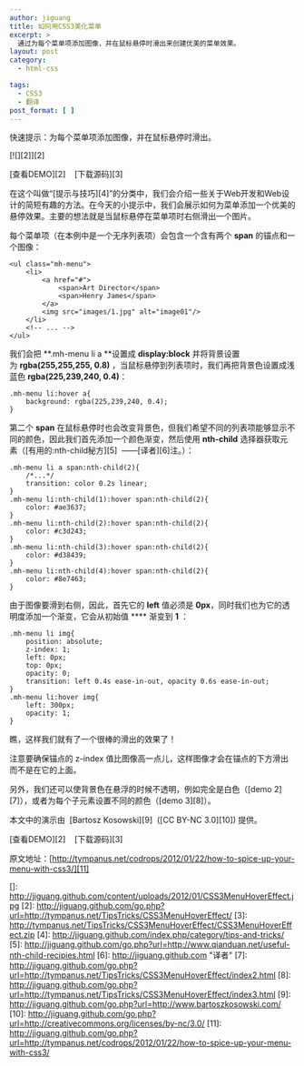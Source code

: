 ```yaml
---
author: jiguang
title: 如何用CSS3美化菜单
excerpt: >
  通过为每个菜单项添加图像，并在鼠标悬停时滑出来创建优美的菜单效果。
layout: post
category:
  - html-css

tags:
  - CSS3
  - 翻译
post_format: [ ]
---
```

快速提示：为每个菜单项添加图像，并在鼠标悬停时滑出。

[![][2]][2]

[查看DEMO][2]    [下载源码][3]

在这个叫做“[提示与技巧][4]”的分类中，我们会介绍一些关于Web开发和Web设计的简短有趣的方法。在今天的小提示中，我们会展示如何为菜单添加一个优美的悬停效果。主要的想法就是当鼠标悬停在菜单项时右侧滑出一个图片。

每个菜单项（在本例中是一个无序列表项）会包含一个含有两个 **span** 的锚点和一个图像：

    <ul class="mh-menu">
        <li>
            <a href="#">
                <span>Art Director</span>
                <span>Henry James</span>
            </a>
            <img src="images/1.jpg" alt="image01"/>
        </li>
        <!-- ... -->
    </ul>

我们会把 **.mh-menu li a **设置成 **display:block** 并将背景设置为 **rgba(255,255,255, 0.8)** ，当鼠标悬停到列表项时，我们再把背景色设置成浅蓝色 **rgba(225,239,240, 0.4)**：

    .mh-menu li:hover a{
        background: rgba(225,239,240, 0.4);
    }

第二个 **span** 在鼠标悬停时也会改变背景色，但我们希望不同的列表项能够显示不同的颜色，因此我们首先添加一个颜色渐变，然后使用 **nth-child** 选择器获取元素（[有用的:nth-child秘方][5]  ——[译者][6]注。）：

    .mh-menu li a span:nth-child(2){
        /*...*/
        transition: color 0.2s linear;
    }
    .mh-menu li:nth-child(1):hover span:nth-child(2){
        color: #ae3637;
    }
    .mh-menu li:nth-child(2):hover span:nth-child(2){
        color: #c3d243;
    }
    .mh-menu li:nth-child(3):hover span:nth-child(2){
        color: #d38439;
    }
    .mh-menu li:nth-child(4):hover span:nth-child(2){
        color: #8e7463;
    }

由于图像要滑到右侧，因此，首先它的 **left** 值必须是 **0px**，同时我们也为它的透明度添加一个渐变，它会从初始值 **** 渐变到 **1** ：

    .mh-menu li img{
        position: absolute;
        z-index: 1;
        left: 0px;
        top: 0px;
        opacity: 0;
        transition: left 0.4s ease-in-out, opacity 0.6s ease-in-out;
    }
    .mh-menu li:hover img{
        left: 300px;
        opacity: 1;
    }

瞧，这样我们就有了一个很棒的滑出的效果了！

注意要确保锚点的 z-index 值比图像高一点儿，这样图像才会在锚点的下方滑出而不是在它的上面。

另外，我们还可以使背景色在悬浮的时候不透明，例如完全是白色（[demo 2][7]），或者为每个子元素设置不同的颜色（[demo 3][8]）。

本文中的演示由  [Bartosz Kosowski][9]  ([CC BY-NC 3.0][10]) 提供。

[查看DEMO][2]    [下载源码][3]

原文地址：[http://tympanus.net/codrops/2012/01/22/how-to-spice-up-your-menu-with-css3/][11]

 []: http://jiguang.github.com/content/uploads/2012/01/CSS3MenuHoverEffect.jpg
 [2]: http://jiguang.github.com/go.php?url=http://tympanus.net/TipsTricks/CSS3MenuHoverEffect/
 [3]: http://tympanus.net/TipsTricks/CSS3MenuHoverEffect/CSS3MenuHoverEffect.zip
 [4]: http://jiguang.github.com/index.php/category/tips-and-tricks/
 [5]: http://jiguang.github.com/go.php?url=http://www.qianduan.net/useful-nth-child-recipies.html
 [6]: http://jiguang.github.com "译者"
 [7]: http://jiguang.github.com/go.php?url=http://tympanus.net/TipsTricks/CSS3MenuHoverEffect/index2.html
 [8]: http://jiguang.github.com/go.php?url=http://tympanus.net/TipsTricks/CSS3MenuHoverEffect/index3.html
 [9]: http://jiguang.github.com/go.php?url=http://www.bartoszkosowski.com/
 [10]: http://jiguang.github.com/go.php?url=http://creativecommons.org/licenses/by-nc/3.0/
 [11]: http://jiguang.github.com/go.php?url=http://tympanus.net/codrops/2012/01/22/how-to-spice-up-your-menu-with-css3/